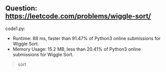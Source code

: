 ## Question: https://leetcode.com/problems/wiggle-sort/

code1.py:
* Runtime: 88 ms, faster than 91.47% of Python3 online submissions for Wiggle Sort.
* Memory Usage: 15.2 MB, less than 20.41% of Python3 online submissions for Wiggle Sort.
> sort